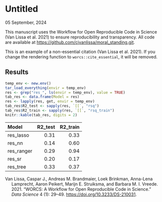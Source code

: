 Untitled
================
05 September, 2024

This manuscript uses the Workflow for Open Reproducible Code in Science
(Van Lissa et al. 2021) to ensure reproducibility and transparency. All
code <!--and data--> are available at
<https://github.com/cjvanlissa/moral_standing.git>.

This is an example of a non-essential citation (Van Lissa et al. 2021).
If you change the rendering function to `worcs::cite_essential`, it will
be removed.

<!--The function below inserts a notification if the manuscript is knit using synthetic data. Make sure to insert it after load_data().-->

## Results

``` r
temp_env <- new.env()
tar_load_everything(envir = temp_env)
res <- grep("res_", ls(envir = temp_env), value = TRUE)
tab_res <- data.frame(Model = res)
res <- lapply(res, get, envir = temp_env)
tab_res$R2_test <- sapply(res, `[[`, "rsq")
tab_res$R2_train <- sapply(res, `[[`, "rsq_train")
knitr::kable(tab_res, digits = 2)
```

| Model      | R2_test | R2_train |
|:-----------|--------:|---------:|
| res_lasso  |    0.31 |     0.33 |
| res_nn     |    0.14 |     0.60 |
| res_ranger |    0.29 |     0.94 |
| res_sr     |    0.20 |     0.17 |
| res_tree   |    0.33 |     0.37 |

<div id="refs" class="references csl-bib-body hanging-indent"
entry-spacing="0">

<div id="ref-vanlissaWORCSWorkflowOpen2021" class="csl-entry">

Van Lissa, Caspar J., Andreas M. Brandmaier, Loek Brinkman, Anna-Lena
Lamprecht, Aaron Peikert, Marijn E. Struiksma, and Barbara M. I. Vreede.
2021. “WORCS: A Workflow for Open Reproducible Code in Science.” *Data
Science* 4 (1): 29–49. <https://doi.org/10.3233/DS-210031>.

</div>

</div>

